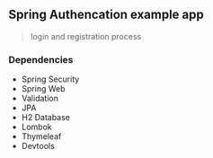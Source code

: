 ## Spring Authencation example app
> login and registration process


### Dependencies
- Spring Security
- Spring Web
- Validation
- JPA
- H2 Database
- Lombok
- Thymeleaf
- Devtools

<!-- ### Authentication Process Diagram -->
